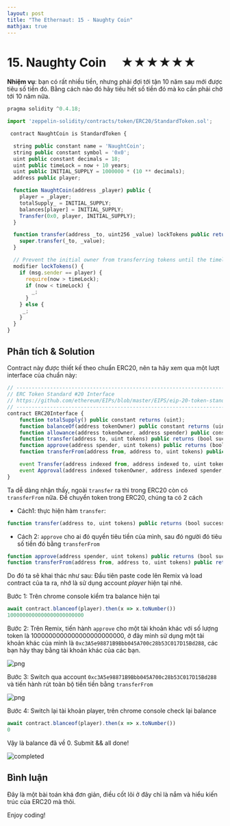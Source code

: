 ```yaml
---
layout: post
title: "The Ethernaut: 15 - Naughty Coin"
mathjax: true
---
```

# 15. Naughty Coin 　★★★★★★

**Nhiệm vụ**: bạn có rất nhiều tiền, nhưng phải đợi tới tận 10 năm sau mới được tiêu số tiền đó. Bằng cách nào đó hãy tiêu hết số tiền đó mà ko cần phải chờ tới 10 năm nữa.

```js
pragma solidity ^0.4.18;

import 'zeppelin-solidity/contracts/token/ERC20/StandardToken.sol';

 contract NaughtCoin is StandardToken {

  string public constant name = 'NaughtCoin';
  string public constant symbol = '0x0';
  uint public constant decimals = 18;
  uint public timeLock = now + 10 years;
  uint public INITIAL_SUPPLY = 1000000 * (10 ** decimals);
  address public player;

  function NaughtCoin(address _player) public {
    player = _player;
    totalSupply_ = INITIAL_SUPPLY;
    balances[player] = INITIAL_SUPPLY;
    Transfer(0x0, player, INITIAL_SUPPLY);
  }

  function transfer(address _to, uint256 _value) lockTokens public returns(bool) {
    super.transfer(_to, _value);
  }

  // Prevent the initial owner from transferring tokens until the timelock has passed
  modifier lockTokens() {
    if (msg.sender == player) {
      require(now > timeLock);
      if (now < timeLock) {
        _;
      }
    } else {
     _;
    }
  }
}
```

## Phân tích & Solution

Contract này được thiết kế theo chuẩn ERC20, nên ta hãy xem qua một lượt interface của chuẩn này:

```js
// ----------------------------------------------------------------------------
// ERC Token Standard #20 Interface
// https://github.com/ethereum/EIPs/blob/master/EIPS/eip-20-token-standard.md
// ----------------------------------------------------------------------------
contract ERC20Interface {
    function totalSupply() public constant returns (uint);
    function balanceOf(address tokenOwner) public constant returns (uint balance);
    function allowance(address tokenOwner, address spender) public constant returns (uint remaining);
    function transfer(address to, uint tokens) public returns (bool success);
    function approve(address spender, uint tokens) public returns (bool success);
    function transferFrom(address from, address to, uint tokens) public returns (bool success);

    event Transfer(address indexed from, address indexed to, uint tokens);
    event Approval(address indexed tokenOwner, address indexed spender, uint tokens);
}
```

Ta dễ dàng nhận thấy, ngoài `transfer` ra thì trong ERC20 còn có `transferFrom` nữa. Để chuyển token trong ERC20, chúng ta có 2 cách

- Cách1: thực hiện hàm `transfer`:

```js
function transfer(address to, uint tokens) public returns (bool success);
```

- Cách 2: `approve` cho ai đó quyền tiêu tiền của mình, sau đó người đó tiêu số tiền đó bằng `transferFrom`

```js
function approve(address spender, uint tokens) public returns (bool success);
function transferFrom(address from, address to, uint tokens) public returns (bool success);
```

Do đó ta sẽ khai thác như sau: Đầu tiên paste code lên Remix và load contract của ta ra, nhớ là sử dụng account *player* hiện tại nhé.

Bước 1: Trên chrome console kiểm tra balance hiện tại

```js
await contract.blanceof(player).then(x => x.toNumber())
1000000000000000000000000
```

Bước 2: Trên Remix, tiến hành `approve` cho một tài khoản khác với số lượng token là 1000000000000000000000000, ở đây mình sử dụng một tài khoản khác của mình là `0xc3A5e98871B9Bbb045A700c28b53C017D15Bd288`, các bạn hãy thay bằng tài khoản khác của các bạn.

![png]({{site.url}}/assets/images/naughty-coin-approve.png)

Bước 3: Switch qua account `0xc3A5e98871B9Bbb045A700c28b53C017D15Bd288` và tiến hành rút toàn bộ tiền tiền bằng `transferFrom`

![png]({{site.url}}/assets/images/naughty-coin-transferfrom.png)

Bước 4: Switch lại tài khoản player, trên chrome console check lại balance

```js
await contract.blanceof(player).then(x => x.toNumber())
0
```

Vậy là balance đã về 0. Submit && all done!

![completed]({{site.url}}/assets/images/ethernaut-completed.png)

## Bình luận

Đây là một bài toán khá đơn giản, điều cốt lõi ở đây chỉ là nắm và hiểu kiến trúc của ERC20 mà thôi.

Enjoy coding!